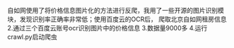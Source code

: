 
自如网使用了将价格信息图片化的方法进行反爬，我用了一些开源的图片识别模块，发现识别率正确率非常低；使用百度云的OCR后，
爬取北京自如网租房信息
2.通过三个百度云账号ocr识别图片中的价格信息
3.数据量9000多
4.运行crawl.py启动爬虫
